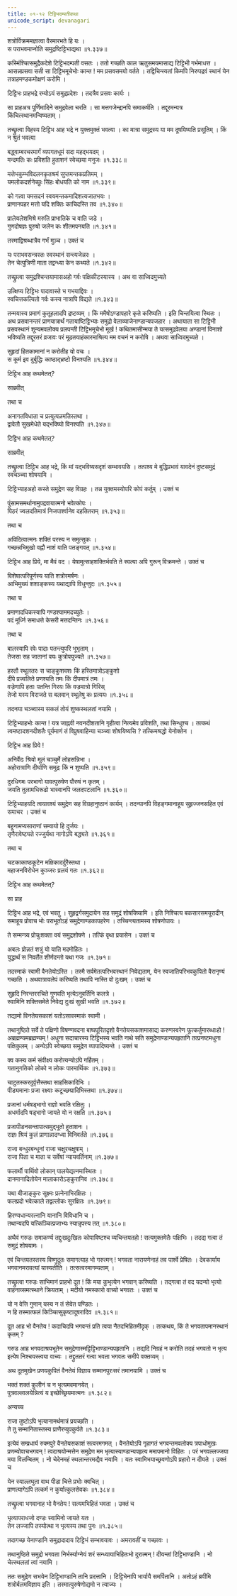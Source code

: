 ```yaml
---
title: ०१-१२ टिट्टिभदम्पतीकथा
unicode_script: devanagari
---
```


शत्रोर्विक्रममज्ञात्वा वैरमारभते हि यः ।  
स पराभवमाप्नोति समुद्रष्टिट्टिभाद्यथा ॥१.३३७॥

कस्मिंश्चित्समुद्रैकदेशे टिट्टिभदम्पती वसतः । ततो गच्छति काल ऋतुसमयमासाद्य टिट्टिभी गर्भमाधत्त । आसन्नप्रसवा सती सा टिट्टिभमूचेभोः कान्त ! मम प्रसवसमयो वर्तते । तद्विचिन्त्यतां किमपि निरुपद्रवं स्थानं येन तत्राहमण्डकमोक्षणं करोमि ।  

टिट्टिभः प्राहभद्रे रम्योऽयं समुद्रप्रदेशः । तदत्रैव प्रसवः कार्यः ।  

सा प्राहअत्र पूर्णिमादिने समुद्रवेला चरति । सा मत्तगजेन्द्रानपि समाकर्षति । तद्दूरमन्यत्र किंचित्स्थानमन्विष्यताम् ।  

तच्छ्रुत्वा विहस्य टिट्टिभ आह भद्रे न युक्तमुक्तं भवत्या । का मात्रा समुद्रस्य या मम दूषयिष्यति प्रसूतिम् । किं न श्रुतं भवत्या

बद्ध्वाम्बरचरमार्गं व्यपगतधूमं सदा महद्भयदम् ।  
मन्दमतिः कः प्रविशति हुताशनं स्वेच्छया मनुजः ॥१.३३८॥  

मत्तेभकुम्भविदलनकृतश्रमं सुप्तमन्तकप्रतिमम् ।  
यमलोकदर्शनेच्छुः सिंहः बोधयति को नाम ॥१.३३९॥  

को गत्वा यमसदनं स्वयमन्तकमादिशत्यजातभयः ।  
प्राणानपहर मत्तो यदि शक्तिः काचिदस्ति तव ॥१.३४०॥  

प्रालेयलेशमिश्रे मरुति प्राभातिके च वाति जडे ।  
गुणदोषज्ञः पुरुषो जलेन कः शीतमपनयति ॥१.३४१॥  

तस्माद्विश्रब्धात्रैव गर्भं मुञ्च । उक्तं च

यः पराभवसन्त्रस्तः स्वस्थानं सन्त्यजेन्नरः ।  
तेन चेत्पुत्रिणी माता तद्वन्ध्या केन कथ्यते ॥१.३४२॥

तच्छ्रुत्वा समुद्रश्चिन्तयामासअहो गर्वः पक्षिकीटस्यास्य । अथ वा साध्विदमुच्यते

उत्क्षिप्य टिट्टिभः पादावास्ते भ गभयाद्दिवः ।  
स्वचित्तकल्पितो गर्वः कस्य नात्रापि विद्यते ॥१.३४३॥

तन्मयास्य प्रमाणं कुतूहलादपि द्रष्टव्यम् । किं ममैषोऽण्डापहारे कृते करिष्यति । इति चिन्तयित्वा स्थितः । अथ प्रसवानन्तरं प्राणयात्रार्थं गतायाष्टिट्टिभ्याः समुद्रो वेलाव्याजेनाण्डान्यपजहार । अथायाता सा टिट्टिभी प्रसवस्थानं शून्यमवलोक्य प्रलपन्ती टिट्टिभमूचेभो मूर्ख ! कथितमासीन्मया ते यत्समुद्रवेलया अण्डानां विनाशो भविष्यति तद्दूरतरं व्रजावः परं मूढतयाहंकारमाश्रित्य मम वचनं न करोषि । अथवा साध्विदमुच्यते ।  

सुहृदां हितकामानां न करोतीह यो वचः ।  
स कूर्म इव दुर्बुद्धिः काष्ठाद्भ्रष्टो विनश्यति ॥१.३४४॥

टिट्टिभ आह कथमेतत्?

साब्रवीत्

 <div class="js_include" url="01-13_kambugrIvaH_kUrmaH.md"  newLevelForH1="3" includeTitle="true"> </div>

 तथा च

अनागतविधाता च प्रत्युत्पन्नमतिस्तथा ।  
द्वावेतौ सुखमेधेते यद्भविष्यो विनश्यति ॥१.३४७॥

टिट्टिभ आह कथमेतत्?

साब्रवीत्

 <div class="js_include" url="01-14_matsyatrayakathA.md"  newLevelForH1="3" includeTitle="true"> </div>

 तच्छ्रुत्वा टिट्टिभ आह भद्रे, किं मां यद्भविष्यसदृशं सम्भावयसि । तत्पश्य मे बुद्धिप्रभावं यावदेनं दुष्टसमुद्रं स्वचञ्च्वा शोषयामि ।  

 टिट्टिभ्याहअहो कस्ते समुद्रेण सह विग्रहः । तन्न युक्तमस्योपरि कोपं कर्तुम् । उक्तं च

 पुंसामसमर्थानामुपद्रवायात्मनो भवेत्कोपः ।  
 पिठरं ज्वलदतिमात्रं निजपार्श्वानेव दहतितराम् ॥१.३५३॥

 तथा च

 अविदित्वात्मनः शक्तिं परस्य न समुत्सुकः ।  
 गच्छन्नभिमुखो वह्नौ नाशं याति पतङ्गवत् ॥१.३५४॥

 टिट्टिभ आह प्रिये, मा मैवं वद । येषामुत्साहशक्तिर्भवति ते स्वल्पा अपि गुरून् विक्रमन्ते । उक्तं च

 विशेषात्परिपूर्णस्य याति शत्रोरमर्षणः ।  
 आभिमुख्यं शशाङ्कस्य यथाद्यापि विधुन्तुदः ॥१.३५५॥

 तथा च  

 प्रमाणादधिकस्यापि गण्डश्याममदच्युतेः ।   
 पदं मूर्ध्नि समाधत्ते केसरी मत्तदन्तिनः ॥१.३५६॥

 तथा च  

 बालस्यापि रवेः पादाः पतन्त्युपरि भूभृताम् ।  
 तेजसा सह जातानां वयः कुत्रोपयुज्यते ॥१.३५७॥

 हस्तौ स्थूलतरः स चाङ्कुशवशः किं हस्तिमात्रोऽङ्कुशो  
 दीपे प्रज्वलिते प्रणश्यति तमः किं दीपमात्रं तमः ।  
 वज्रेणापि हताः पतन्ति गिरयः किं वज्रमात्रो गिरिस्  
 तेजो यस्य विराजते स बलवान् स्थूलेषु कः प्रत्ययः ॥१.३५८॥

 तदनया चञ्च्वास्य सकलं तोयं शुष्कस्थलतां नयामि ।  

 टिट्टिभ्याहभोः कान्त ! यत्र जाह्नवी नवनदीशतानि गृहीत्वा नित्यमेव प्रविशति, तथा सिन्धुश्च । तत्कथं त्वमष्टादशनदीशतैः पूर्यमाणं तं विप्रुषवाहिन्या चञ्च्वा शोषयिष्यसि ? तत्किमश्रद्धो येनोक्तेन ।  

 टिट्टिभ आह प्रिये !

 अनिर्वेदः श्रियो मूलं चञ्चुर्मे लोहसन्निभा ।  
 अहोरात्राणि दीर्घाणि समुद्रः किं न शुष्यति ॥१.३५९॥  

 दुरधिगमः परभागो यावत्पुरुषेण पौरुषं न कृतम् ।  
 जयति तुलामधिरूढो भास्वानपि जलदपटलानि ॥१.३६०॥

 टिट्टिभ्याहयदि त्वयावश्यं समुद्रेण सह विग्रहानुष्ठानं कार्यम् । तदन्यानपि विहङ्गमानाहूय सुहृज्जनसहित एवं समाचर । उक्तं च

 बहूनामप्यसाराणां सम्वायो हि दुर्जयः ।  
 तृणैरावेष्ट्यते रज्जुर्यथा नागोऽपि बद्ध्यते ॥१.३६१॥

 तथा च

 चटकाकाष्ठकूटेन मक्षिकादर्दुरैस्तथा ।  
 महाजनविरोधेन कुञ्जरः प्रलयं गतः ॥१.३६२॥

 टिट्टिभ आह कथमेतत्?

 सा प्राह

<div class="js_include" url="01-15_kunjarachaTakadampatIkathA.md"  newLevelForH1="3" includeTitle="true"> </div>

टिट्टिभ आह भद्रे, एवं भवतु । सुहृद्वर्गसमुदायेन सह समुद्रं शोषयिष्यामि । इति निश्चित्य बकसारसमयूरादीन् समाहूय प्रोवाच भोः पराभूतोऽहं समुद्रेणाण्डकापहरेण । तच्चिन्त्यतामस्य शोषणोपायः ।  

ते सम्मन्त्र्य प्रोचुःशक्ता वयं समुद्रशोषणे । तत्किं वृथा प्रयासेन । उक्तं च

अबलः प्रोन्नतं शत्रुं यो याति मदमोहितः ।  
युद्धार्थं स निवर्तेत शीर्णदन्तो यथा गजः ॥१.३७१॥

तदस्माकं स्वामी वैनतेयोऽस्ति । तस्मै सर्वमेतत्परिभवस्थानं निवेद्यताम्, येन स्वजातिपरिभवकुपितो वैरानृण्यं गच्छति । अथवात्रावलेपं करिष्यति तथापि नास्ति वो दुःखम् । उक्तं च

सुहृदि निरन्तररचिते गुणवति भृत्येऽनुवर्तिनि कलत्रे ।  
स्वामिनि शक्तिसमेते निवेद्य दुःखं सुखी भवति ॥१.३७२॥

तद्यामो विनतेयसकाशं यतोऽसावस्माकं स्वामी ।  

तथानुष्ठिते सर्वे ते पक्षिणो विषण्णवदना बाष्पपूरितदृशो वैनतेयसकाशमासाद्य करुणस्वरेण फूत्कर्तुमारब्धाःहो ! अब्रह्मण्यमब्रह्मण्यम् ! अधुना सदाचारस्य टिट्टिभस्य भवति नाथे सति समुद्रेणाण्डान्यपहृतानि तत्प्रनष्टमधुना पक्षिकुलम् । अन्येऽपि स्वेच्छया समुद्रेण व्यापादिष्यन्ते । उक्तं च

क्व कस्य कर्म संवीक्ष्य करोत्यन्योऽपि गर्हितम् ।  
गतानुगतिको लोको न लोकः पारमार्थिकः ॥१.३७३॥  

चाटुतस्करदुर्वृत्तैस्तथा साहसिकादिभिः ।  
पीड्यमानाः प्रजा रक्ष्याः कटूच्छद्मादिभिस्तथा ॥१.३७४॥  

प्रजानां धर्मषड्भागो राज्ञो भवति रक्षितुः ।  
अधर्मादपि षड्भागो जायते यो न रक्षति ॥१.३७५॥  

प्रजापीडनसन्तापात्समुद्भूतो हुताशनः ।  
राज्ञः श्रियं कुलं प्राणान्नादग्ध्वा विनिवर्तते ॥१.३७६॥  

राजा बन्धुरबन्धूनां राजा चक्षुरचक्षुषाम् ।  
राजा पिता च माता च सर्वेषां न्यायवर्तिनाम् ॥१.३७७॥  

फलार्थी पार्थिवो लोकान् पालयेद्यत्नमास्थितः ।  
दानमानादितोयेन मालाकारोऽङ्कुरानिव ॥१.३७८॥  

यथा बीजाङ्कुरः सूक्ष्मः प्रत्नेनाभिरक्षितः ।  
फलप्रदो भवेत्काले तद्वल्लोकः सुरक्षितः ॥१.३७९॥  

हिरण्यधान्यरत्नानि यानानि विविधानि च ।  
तथान्यदपि यत्किञ्चित्प्रजाभ्यः स्यान्नृपस्य तत् ॥१.३८०॥

अथैवं गरुडः समाकर्ण्य तद्दुःखदुःखितः कोपाविष्टश्च व्यचिन्तयतहो ! सत्यमुक्तमेतैः पक्षिभिः । तदद्य गत्वा तं समुद्रं शोषयामः ।  

एवं चिन्तयतस्तस्य विष्णुदूतः समागत्याह भो गरुत्मन् ! भगवता नारायणेनाहं तव पार्श्वे प्रेषितः । देवकार्याय भगवानमरावत्यां यास्यतीति । तत्सत्वरमागम्यताम् ।  

तच्छ्रुत्वा गरुडः साभिमानं प्राहभो दूत ! किं मया कुभृत्येन भगवान् करिष्यति । तद्गत्वा तं वद यदन्यो भृत्यो वाहनाय्समत्स्थाने क्रियताम् । मदीयो नमस्कारो वाच्यो भगवतः । उक्तं च

यो न वेत्ति गुणान् यस्य न तं सेवेत पण्डितः ।  
न हि तस्मात्फलं किञ्चित्सुकृष्टादूषरादिव ॥१.३८१॥

दूत आह भो वैनतेय ! कदाचिदपि भगवन्तं प्रति त्वया नैतदभिहितमीदृक् । तत्कथय, किं ते भगवतापमानस्थानं कृतम् ?

गरुड आह भगवदाश्रयभूतेन समुद्रेणास्मट्टिट्टिभाण्डान्यपहृतानि । तद्यदि निग्रहं न करोति तदहं भगवतो न भृत्य इत्येष निश्चयस्त्वया वाच्यः । तद्द्रुततरं गत्वा भवता भगवतः समीपे वक्तव्यम् ।  

अथ दूतमुखेन प्रणयकुपितं वैनतेयं विज्ञाय सम्मानपुरःसरं तमानयामि । उक्तं च

भक्तं शक्तं कुलीनं च न भृत्यमवमानयेत् ।  
पुत्रवल्लालयेन्नित्यं य इच्छेच्छ्रियमात्मनः ॥१.३८२॥

अन्यच्च  

राजा तुष्टोऽपि भृत्यानामर्थमात्रं प्रयच्छति ।  
ते तु सम्मानितास्तस्य प्राणैरप्युपकुर्वते ॥१.३८३॥

इत्येवं सम्प्रधार्य रुक्मपुरे वैनतेयसकाशं सत्वरमगमत् । वैनतेयोऽपि गृहागतं भगवन्तमवलोक्य त्रपाधोमुखः प्रणम्योवाचभगवन् ! त्वदाश्रयोन्मत्तेन समुद्रेण मम भृत्यास्याण्डान्यपहृत्य ममापमानो विहितः । परं भगवल्लज्जया मया विलम्बितम् । नो चेदेनमहं स्थलान्तरमद्यैव नयामि । यतः स्वामिभयाच्छ्रवणोऽपि प्रहारो न दीयते । उक्तं च

येन स्याल्लघुता वाथ पीडा चित्ते प्रभोः क्वचित् ।  
प्राणत्यागेऽपि तत्कर्म न कुर्यात्कुलसेवकः ॥१.३८४॥

तच्छ्रुत्वा भगवानाह भो वैनतेय ! सत्यमभिहितं भवता । उक्तं च

भृत्यापराधजो दण्डः स्वामिनो जायते यतः ।  
तेन लज्जापि तस्योत्था न भृत्यस्य तथा पुनः ॥१.३८५॥

तदागच्छ येनाण्डानि समुद्रादादाय टिट्टिभं सम्भावयावः । अमरावतीं च गच्छावः ।  

तथानुष्ठिते समुद्रो भगवता निर्भर्स्याग्नेयं शरं सन्ध्यायाभिहितःभो दुरात्मन् ! दीयन्तां टिट्टिभाण्डानि । नो चेत्स्थलतां त्वां नयामि ।  

ततः समुद्रेण सभयेन टिट्टिभाण्डानि तानि प्रदत्तानि । टिट्टिभेनापि भार्यायै समर्पितानि । अतोऽहं ब्रवीमि शत्रोर्बलमविज्ञाय इति । तस्मात्पुरुषेणोद्यमो न त्याज्यः ।  
